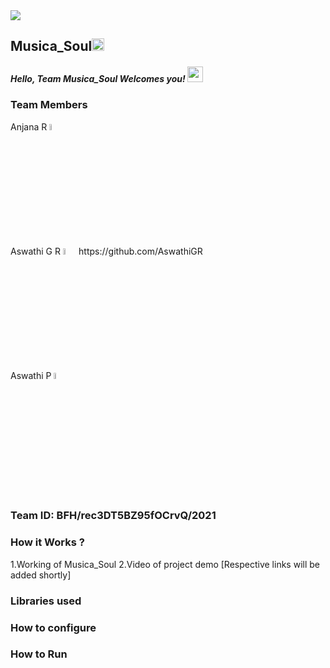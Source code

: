<img src="https://trello-attachments.s3.amazonaws.com/542e9c6316504d5797afbfb9/542e9c6316504d5797afbfc1/39dee8d993841943b5723510ce663233/Frame_19.png">

## Musica_Soul<img src="https://notion-emojis.s3-us-west-2.amazonaws.com/v0/svg-twitter/1f3b5.svg" width=20px>
##### Hello, Team Musica_Soul Welcomes you! <img src="https://media.tenor.com/images/b352bb5a70f1aa0346c5cf6def25f6f0/tenor.gif" width="25px" >
### Team Members

<div align="left" margin=auto; width=60%; border=3px
  padding: 10px;>Anjana R <img src="https://avatars.githubusercontent.com/u/9919?s=280&v=4" width=5% height=5%  ></div>
<div align="left" >Aswathi G R  <img src="https://avatars.githubusercontent.com/u/9919?s=280&v=4" width=5% height=5% >https://github.com/AswathiGR</div>    
<div align="left">Aswathi P  <img src="https://avatars.githubusercontent.com/u/9919?s=280&v=4" width=5% height=5%  ></div>
  
### Team ID: BFH/rec3DT5BZ95fOCrvQ/2021
### How it Works ?
1.Working of Musica_Soul
2.Video of project demo
[Respective links will be added shortly]

### Libraries used

### How to configure
### How to Run

